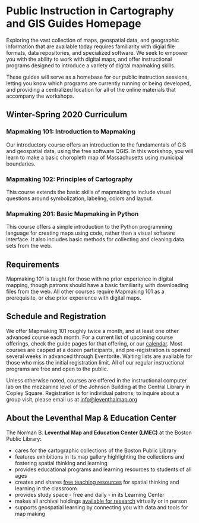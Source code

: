 # Public Instruction in Cartography and GIS Guides Homepage

Exploring the vast collection of maps, geospatial data, and geographic information that are available today requires familiarity with digial file formats, data repositories, and specialized software. We seek to empower you with the ability to work with digital maps, and offer instructional programs designed to introduce a variety of digital mapmaking skills.

These guides will serve as a homebase for our public instruction sessions, letting you know which programs are currently running or being developed, and providing a centralized location for all of the online materials that accompany the workshops. 



## Winter-Spring 2020 Curriculum 

### **Mapmaking 101: Introduction to Mapmaking**  <br> 
Our introductory course offers an introduction to the fundamentals of GIS and geospatial data, using the free software QGIS. In this workshop, you will learn to make a basic choropleth map of Massachusetts using municipal boundaries. 


### **Mapmaking 102: Principles of Cartography**   <br>
This course extends the basic skills of mapmaking to include visual questions around symbolization, labeling, colors and layout. 


### **Mapmaking 201: Basic Mapmaking in Python**   <br>
This course offers a simple introduction to the Python programming language for creating maps using code, rather than a visual software interface. It also includes basic methods for collecting and cleaning data sets from the web. 


## Requirements 

Mapmaking 101 is taught for those with no prior experience in digital mapping, though patrons should have a basic familiarity with downloading files from the web. All other courses require Mapmaking 101 as a prerequisite, or else prior experience with digital maps.

## Schedule and Registration 

We offer Mapmaking 101 roughly twice a month, and at least one other advanced course each month. For a current list of upcoming course offerings, check the guide pages for that offering, or our [calendar](https://www.leventhalmap.org/calendar "calendar"). Most courses are capped at a dozen participants, and pre-registration is opened several weeks in advanced through Eventbrite. Waiting lists are available for those who miss the initial registration limit. All of our regular instructional programs are free and open to the public. 

Unless otherwise noted, courses are offered in the instructional computer lab on the mezzanine level of the Johnson Building at the Central Library in Copley Square. Registration is for individual patrons; to inquire about a group visit, please email us at info@leventhalmap.org


## About the Leventhal Map & Education Center  
The Norman B. **Leventhal Map and Education Center (LMEC)** at the Boston Public Library:
- cares for the cartographic collections of the Boston Public Library
- features exhibitions in its map gallery highlighting the collections and fostering spatial thinking and learning
- provides educational programs and learning resources to students of all ages
- creates and shares [free teaching resources](https://collections.leventhalmap.org/educators "Tools for teachers") for spatial thinking and learning in the classroom
- provides study space - free and daily - in its Learning Center
- makes all archival holdings [available for research](https://www.leventhalmap.org/research "Reference")   virtually or in person
- supports geospatial learning by connecting you with data and tools for map making
